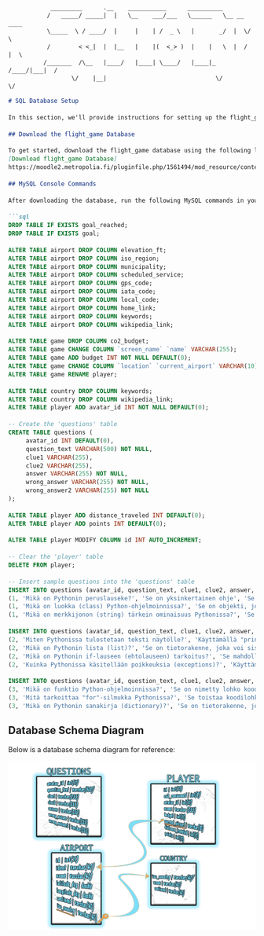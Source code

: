      
                                    
                _________      .__    ___________      __________              
               /   _____/ _____|  |   \__    ___/___   \______   \__ __  ____  
               \_____  \ / ____/  |     |    | /  _ \   |       _/  |  \/    \ 
               /        < <_|  |  |__   |    |(  <_> )  |    |   \  |  /   |  \
              /_______  /\__   |____/   |____| \____/   |____|_  /____/|___|  /
                      \/    |__|                               \/           \/ 

```markdown
# SQL Database Setup

In this section, we'll provide instructions for setting up the flight_game database and making necessary schema changes. 

## Download the flight_game Database

To get started, download the flight_game database using the following link:
[Download flight_game Database]
https://moodle2.metropolia.fi/pluginfile.php/1561494/mod_resource/content/1/lp.sql

## MySQL Console Commands

After downloading the database, run the following MySQL commands in your console to make the required modifications:

```sql
DROP TABLE IF EXISTS goal_reached;
DROP TABLE IF EXISTS goal;

ALTER TABLE airport DROP COLUMN elevation_ft;
ALTER TABLE airport DROP COLUMN iso_region;
ALTER TABLE airport DROP COLUMN municipality;
ALTER TABLE airport DROP COLUMN scheduled_service;
ALTER TABLE airport DROP COLUMN gps_code;
ALTER TABLE airport DROP COLUMN iata_code;
ALTER TABLE airport DROP COLUMN local_code;
ALTER TABLE airport DROP COLUMN home_link;
ALTER TABLE airport DROP COLUMN keywords;
ALTER TABLE airport DROP COLUMN wikipedia_link;

ALTER TABLE game DROP COLUMN co2_budget;
ALTER TABLE game CHANGE COLUMN `screen_name` `name` VARCHAR(255);
ALTER TABLE game ADD budget INT NOT NULL DEFAULT(0);
ALTER TABLE game CHANGE COLUMN `location` `current_airport` VARCHAR(10);
ALTER TABLE game RENAME player;

ALTER TABLE country DROP COLUMN keywords;
ALTER TABLE country DROP COLUMN wikipedia_link;
ALTER TABLE player ADD avatar_id INT NOT NULL DEFAULT(0);

-- Create the 'questions' table
CREATE TABLE questions (
     avatar_id INT DEFAULT(0),
     question_text VARCHAR(500) NOT NULL,
     clue1 VARCHAR(255),
     clue2 VARCHAR(255),
     answer VARCHAR(255) NOT NULL,
     wrong_answer VARCHAR(255) NOT NULL,
     wrong_answer2 VARCHAR(255) NOT NULL
);

ALTER TABLE player ADD distance_traveled INT DEFAULT(0);
ALTER TABLE player ADD points INT DEFAULT(0);

ALTER TABLE player MODIFY COLUMN id INT AUTO_INCREMENT;

-- Clear the 'player' table
DELETE FROM player;

-- Insert sample questions into the 'questions' table
INSERT INTO questions (avatar_id, question_text, clue1, clue2, answer, wrong_answer, wrong_answer2) VALUES
(1, 'Mikä on Pythonin peruslauseke?', 'Se on yksinkertainen ohje', 'Se suorittaa tietyn tehtävän', 'Peruslauseke Pythonissa on "print()"', 'Se on banaani', ''),
(1, 'Mikä on luokka (class) Python-ohjelmoinnissa?', 'Se on objekti, joka voi sisältää toiminnallisuutta', 'Se on Pythonin avainsana', 'Luokka on objekti, joka voi sisältää toiminnallisuutta', 'Se on funktio', ''),
(1, 'Mikä on merkkijonon (string) tärkein ominaisuus Pythonissa?', 'Se voi sisältää tekstiä', 'Se on vain numero', 'Merkkijono voi sisältää tekstiä', 'Se voi sisältää vain yhden merkin', '');

INSERT INTO questions (avatar_id, question_text, clue1, clue2, answer, wrong_answer, wrong_answer2) VALUES
(2, 'Miten Pythonissa tulostetaan teksti näytölle?', 'Käyttämällä "print()" -funktiota', 'Käyttämällä "input()" -funktiota', 'Pythonissa teksti tulostetaan näytölle käyttämällä "print()" -funktiota', 'Käyttämällä "scan()" -funktiota', ''),
(2, 'Mikä on Pythonin lista (list)?', 'Se on tietorakenne, joka voi sisältää useita alkioita', 'Se on Pythonin versio sanakirjasta', 'Lista on tietorakenne, joka voi sisältää useita alkioita', 'Se on luku', ''),
(2, 'Mikä on Pythonin if-lauseen (ehtolauseen) tarkoitus?', 'Se mahdollistaa ehtoisen suorituksen', 'Se lopettaa ohjelman suorituksen', 'If-lause mahdollistaa ehtoisen suorituksen riippuen annetusta ehdosta', 'Se tulostaa aina "Hello, World!"', ''),
(2, 'Kuinka Pythonissa käsitellään poikkeuksia (exceptions)?', 'Käyttämällä try ja except lohkoja', 'Poikkeuksia ei voi käsitellä Pythonissa', 'Pythonissa poikkeuksia käsitellään try ja except lohkoilla', 'Käyttämällä if-lauseita', '');

INSERT INTO questions (avatar_id, question_text, clue1, clue2, answer, wrong_answer, wrong_answer2) VALUES
(3, 'Mikä on funktio Python-ohjelmoinnissa?', 'Se on nimetty lohko koodia', 'Se on tietorakenne', 'Funktio on nimetty lohko koodia, joka suorittaa tietyn tehtävän', 'Se on luku', ''),
(3, 'Mitä tarkoittaa "for"-silmukka Pythonissa?', 'Se toistaa koodilohkoa useita kertoja', 'Se lopettaa ohjelman suorituksen', '"for"-silmukka toistaa koodilohkoa useita kertoja annetun ehdon perusteella', 'Se tulostaa aina "Hello, World!"', ''),
(3, 'Mikä on Pythonin sanakirja (dictionary)?', 'Se on tietorakenne, joka sisältää avain-arvo -pareja', 'Se on lista', 'Sanakirja on tietorakenne, joka sisältää avain-arvo -pareja', 'Se on funktio', '');
```

## Database Schema Diagram

Below is a database schema diagram for reference:

![Database Schema](https://raw.githubusercontent.com/Konsta00/Air-Travellers-Challenge/main/images/ER_V2.png)
```
